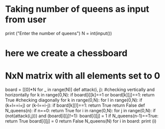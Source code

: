 # Taking number of queens as input from user 
print ("Enter the number of queens") 
N = int(input()) 
# here we create a chessboard 
# NxN matrix with all elements set to 0 
board = [[0]*N for _ in range(N)] 
def attack(i, j): 
#checking vertically and horizontally 
for k in range(0,N): 
if board[i][k]==1 or board[k][j]==1: 
return True 
#checking diagonally 
for k in range(0,N): 
for l in range(0,N): 
if (k+l==i+j) or (k-l==i-j): 
if board[k][l]==1: 
return True 
return False 
def N_queens(n): 
if n==0: 
return True 
for i in range(0,N): 
for j in range(0,N): 
if (not(attack(i,j))) and (board[i][j]!=1): 
board[i][j] = 1 
if N_queens(n-1)==True: 
return True 
board[i][j] = 0 
return False 
N_queens(N) 
for i in board: 
print (i)

